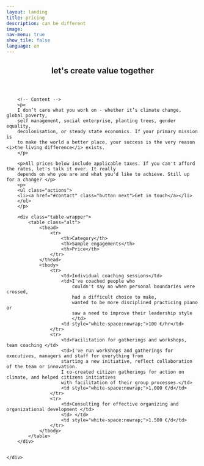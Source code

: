 ```yaml
---
layout: landing
title: pricing
description: can be different
image: 
nav-menu: true
show_tile: false
language: en
---
```


<!-- Main -->
<div id="main" class="alt">

<!-- One -->
<section id="one">
	<div class="inner">
		<header class="major">
			<h2>let's create value together</h2>
		</header>

		<!-- Content -->
		<p>
		I don’t care what you work on - whether it’s climate change, global poverty,
		self management, social enterprise, planting trees, gender equality,
		decolonisation, or steady state economics. If your primary mission is
		to make the world a better place, your success is the very reason <i>the living difference</i> exists.
		</p>

		<p>All prices below include applicable taxes. If you can't afford the rates, let's talk it over. It really 
		depends on who you are and what you'd like to achieve. Still up for a change? </p>
		<p>
		<ul class="actions">
		<li><a href="#contact" class="button next">Get in touch</a></li>
		</ul>
		</p>

		<div class="table-wrapper">
			<table class="alt">
				<thead>
					<tr>
						<th>Category</th>
						<th>Sample engagements</th>
						<th>Price</th>
					</tr>
				</thead>
				<tbody>
					<tr>
						<td>Individual coaching sessions</td>
						<td>I've coached people who
							couldn't say no when personal boundaries were crossed,
							had a difficult choice to make,
							wanted to be more disciplined practicing piano or
							saw a need to improve their leadership style
							</td>
						<td style="white-space:nowrap;">100 €/hr</td>
					</tr>
					<tr>
						<td>Facilitation for gatherings and workshops, team coaching </td>
						<td>I've run workshops and gatherings for executives, managers and staff for everything from
						starting a new initiative, reflect collaboration of the team or innovation. 
						I co-created citizen gatherings for action on climate, and helped citizens initiatives 
						with facilitation of their group processes.</td>
						<td style="white-space:nowrap;">1.000 €/d</td>
					</tr>
					<tr>
						<td>Consulting for effective organizing and organizational development </td>
						<td> </td>
						<td style="white-space:nowrap;">1.500 €/d</td>
					</tr>
				</tbody>
			</table>
		</div>


	</div>

</section>	


	
</div>
